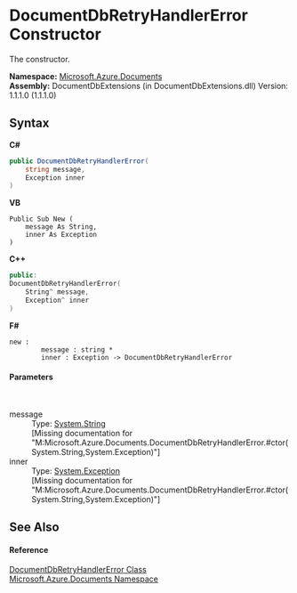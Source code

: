 # DocumentDbRetryHandlerError Constructor 
 

The constructor.

**Namespace:**&nbsp;<a href="856b2e23-9c8b-2618-f913-67d85d500616">Microsoft.Azure.Documents</a><br />**Assembly:**&nbsp;DocumentDbExtensions (in DocumentDbExtensions.dll) Version: 1.1.1.0 (1.1.1.0)

## Syntax

**C#**<br />
``` C#
public DocumentDbRetryHandlerError(
	string message,
	Exception inner
)
```

**VB**<br />
``` VB
Public Sub New ( 
	message As String,
	inner As Exception
)
```

**C++**<br />
``` C++
public:
DocumentDbRetryHandlerError(
	String^ message, 
	Exception^ inner
)
```

**F#**<br />
``` F#
new : 
        message : string * 
        inner : Exception -> DocumentDbRetryHandlerError
```


#### Parameters
&nbsp;<dl><dt>message</dt><dd>Type: <a href="http://msdn2.microsoft.com/en-us/library/s1wwdcbf" target="_blank">System.String</a><br />\[Missing <param name="message"/> documentation for "M:Microsoft.Azure.Documents.DocumentDbRetryHandlerError.#ctor(System.String,System.Exception)"\]</dd><dt>inner</dt><dd>Type: <a href="http://msdn2.microsoft.com/en-us/library/c18k6c59" target="_blank">System.Exception</a><br />\[Missing <param name="inner"/> documentation for "M:Microsoft.Azure.Documents.DocumentDbRetryHandlerError.#ctor(System.String,System.Exception)"\]</dd></dl>

## See Also


#### Reference
<a href="da3b714e-137a-7c1d-4b00-672763417f61">DocumentDbRetryHandlerError Class</a><br /><a href="856b2e23-9c8b-2618-f913-67d85d500616">Microsoft.Azure.Documents Namespace</a><br />